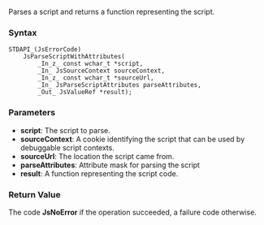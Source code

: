 Parses a script and returns a function representing the script.

### Syntax
```
STDAPI_(JsErrorCode)
    JsParseScriptWithAttributes(
        _In_z_ const wchar_t *script,
        _In_ JsSourceContext sourceContext,
        _In_z_ const wchar_t *sourceUrl,
        _In_ JsParseScriptAttributes parseAttributes,
        _Out_ JsValueRef *result);
```

### Parameters
* __script__: The script to parse.
* __sourceContext__: A cookie identifying the script that can be used by debuggable script contexts.
* __sourceUrl__: The location the script came from.
* __parseAttributes__: Attribute mask for parsing the script
* __result__: A function representing the script code.

### Return Value
The code **JsNoError** if the operation succeeded, a failure code otherwise.
